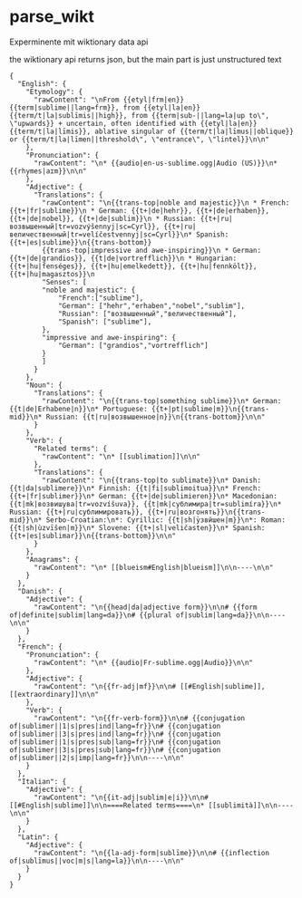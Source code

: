 # parse_wikt
Experminente mit wiktionary data api

the wiktionary api returns json, but the main part is just unstructured text

	{
	  "English": {
	    "Etymology": {
	      "rawContent": "\nFrom {{etyl|frm|en}} {{term|sublime||lang=frm}}, from {{etyl|la|en}} {{term/t|la|sublīmis||high}}, from {{term|sub-||lang=la|up to\", \"upwards}} + uncertain, often identified with {{etyl|la|en}} {{term/t|la|līmis}}, ablative singular of {{term/t|la|līmus||oblique}} or {{term/t|la|līmen||threshold\", \"entrance\", \"lintel}}\n\n"
	    },
	    "Pronunciation": {
	      "rawContent": "\n* {{audio|en-us-sublime.ogg|Audio (US)}}\n* {{rhymes|aɪm}}\n\n"
	    },
	    "Adjective": {
	      "Translations": {
	        "rawContent": "\n{{trans-top|noble and majestic}}\n	* French: {{t+|fr|sublime}}\n * German: {{t+|de|hehr}}, {{t+|de|erhaben}}, {{t+|de|nobel}}, {{t+|de|sublim}}\n * Russian: {{t+|ru|возвышенный|tr=vozvýšennyj|sc=Cyrl}}, {{t+|ru|величественный|tr=velíčestvennyj|sc=Cyrl}}\n* Spanish: {{t+|es|sublime}}\n{{trans-bottom}}
			{{trans-top|impressive and awe-inspiring}}\n * German: {{t+|de|grandios}}, {{t|de|vortrefflich}}\n * Hungarian: {{t+|hu|fenséges}}, {{t+|hu|emelkedett}}, {{t+|hu|fennkölt}}, {{t+|hu|magasztos}}\n
			"Senses": [
			"noble and majestic": {
				"French":["sublime"],
				"German": ["hehr","erhaben","nobel","sublim"],
				"Russian": ["возвышенный","величественный"],
				"Spanish": ["sublime"],
			},
			"impressive and awe-inspiring": {
				"German": ["grandios","vortrefflich"]
			}
			]
	      }
	    },
	    "Noun": {
	      "Translations": {
	        "rawContent": "\n{{trans-top|something sublime}}\n* German: {{t|de|Erhabene|n}}\n* Portuguese: {{t+|pt|sublime|m}}\n{{trans-mid}}\n* Russian: {{t|ru|возвышенное|n}}\n{{trans-bottom}}\n\n"
	      }
	    },
	    "Verb": {
	      "Related terms": {
	        "rawContent": "\n* [[sublimation]]\n\n"
	      },
	      "Translations": {
	        "rawContent": "\n{{trans-top|to sublimate}}\n* Danish: {{t|da|sublimere}}\n* Finnish: {{t|fi|sublimoitua}}\n* French: {{t+|fr|sublimer}}\n* German: {{t+|de|sublimieren}}\n* Macedonian: {{t|mk|возвишува|tr=vozvíšuva}}, {{t|mk|сублимира|tr=sublimíra}}\n* Russian: {{t+|ru|сублимировать}}, {{t+|ru|возгонять}}\n{{trans-mid}}\n* Serbo-Croatian:\n*: Cyrillic: {{t|sh|у̀звӣшен|m}}\n*: Roman: {{t|sh|ùzvīšen|m}}\n* Slovene: {{t+|sl|veličasten}}\n* Spanish: {{t+|es|sublimar}}\n{{trans-bottom}}\n\n"
	      }
	    },
	    "Anagrams": {
	      "rawContent": "\n* [[blueism#English|blueism]]\n\n----\n\n"
	    }
	  },
	  "Danish": {
	    "Adjective": {
	      "rawContent": "\n{{head|da|adjective form}}\n\n# {{form of|definite|sublim|lang=da}}\n# {{plural of|sublim|lang=da}}\n\n----\n\n"
	    }
	  },
	  "French": {
	    "Pronunciation": {
	      "rawContent": "\n* {{audio|Fr-sublime.ogg|Audio}}\n\n"
	    },
	    "Adjective": {
	      "rawContent": "\n{{fr-adj|mf}}\n\n# [[#English|sublime]], [[extraordinary]]\n\n"
	    },
	    "Verb": {
	      "rawContent": "\n{{fr-verb-form}}\n\n# {{conjugation of|sublimer||1|s|pres|ind|lang=fr}}\n# {{conjugation of|sublimer||3|s|pres|ind|lang=fr}}\n# {{conjugation of|sublimer||1|s|pres|sub|lang=fr}}\n# {{conjugation of|sublimer||3|s|pres|sub|lang=fr}}\n# {{conjugation of|sublimer||2|s|imp|lang=fr}}\n\n----\n\n"
	    }
	  },
	  "Italian": {
	    "Adjective": {
	      "rawContent": "\n{{it-adj|sublim|e|i}}\n\n# [[#English|sublime]]\n\n====Related terms====\n* [[sublimità]]\n\n----\n\n"
	    }
	  },
	  "Latin": {
	    "Adjective": {
	      "rawContent": "\n{{la-adj-form|sublīme}}\n\n# {{inflection of|sublīmus||voc|m|s|lang=la}}\n\n----\n\n"
	    }
	  }
	}


